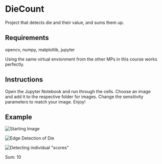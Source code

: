 # DieCount
Project that detects die and their value, and sums them up. 

## Requirements 
opencv, numpy, matplotlib, jupyter

Using the same virtual envionment from the other MPs in this course works perfectly.

## Instructions

Open the Jupyter Notebook and run through the cells.
Choose an image and add it to the respective folder for images.
Change the sensitivity parameters to match your image.
Enjoy!

## Example
![Starting Image](https://i.imgur.com/tRXG34D.png)

![Edge Detection of Die](https://i.imgur.com/PvkWfrJ.png)

![Detecting individual "scores"](https://i.imgur.com/gbD7EbP.png)

Sum: 10
